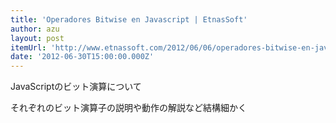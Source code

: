 ```yaml
---
title: 'Operadores Bitwise en Javascript | EtnasSoft'
author: azu
layout: post
itemUrl: 'http://www.etnassoft.com/2012/06/06/operadores-bitwise-en-javascript/'
date: '2012-06-30T15:00:00.000Z'
---
```

JavaScriptのビット演算について

それぞれのビット演算子の説明や動作の解説など結構細かく
